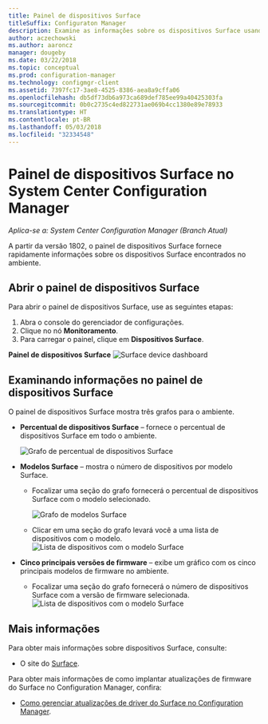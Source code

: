 ```yaml
---
title: Painel de dispositivos Surface
titleSuffix: Configuraton Manager
description: Examine as informações sobre os dispositivos Surface usando o painel.
author: aczechowski
ms.author: aaroncz
manager: dougeby
ms.date: 03/22/2018
ms.topic: conceptual
ms.prod: configuration-manager
ms.technology: configmgr-client
ms.assetid: 7397fc17-3ae8-4525-8386-aea8a9cffa06
ms.openlocfilehash: db5df73db6a973ca689def785ee99a40425303fa
ms.sourcegitcommit: 0b0c2735c4ed822731ae069b4cc1380e89e78933
ms.translationtype: HT
ms.contentlocale: pt-BR
ms.lasthandoff: 05/03/2018
ms.locfileid: "32334548"
---
```

# <a name="surface-device-dashboard-in-system-center-configuration-manager"></a>Painel de dispositivos Surface no System Center Configuration Manager

*Aplica-se a: System Center Configuration Manager (Branch Atual)*

A partir da versão 1802, o painel de dispositivos Surface fornece rapidamente informações sobre os dispositivos Surface encontrados no ambiente. <!--1355788-->

## <a name="open-the-surface-device-dashboard"></a>Abrir o painel de dispositivos Surface

Para abrir o painel de dispositivos Surface, use as seguintes etapas: 

1. Abra o console do gerenciador de configurações. 
2. Clique no nó **Monitoramento**. 
3. Para carregar o painel, clique em **Dispositivos Surface**.

**Painel de dispositivos Surface**
![Surface device dashboard](media\Surface-device-dashboard.PNG)



## <a name="reviewing-information-in-the-surface-device-dashboard"></a>Examinando informações no painel de dispositivos Surface

O painel de dispositivos Surface mostra três grafos para o ambiente. 

- **Percentual de dispositivos Surface** – fornece o percentual de dispositivos Surface em todo o ambiente.

    ![Grafo de percentual de dispositivos Surface](media\Percent-Surface-Devices.PNG)
- **Modelos Surface** – mostra o número de dispositivos por modelo Surface. 
    - Focalizar uma seção do grafo fornecerá o percentual de dispositivos Surface com o modelo selecionado. 

         ![Grafo de modelos Surface](media\Surface-Models-Hover.PNG)
    - Clicar em uma seção do grafo levará você a uma lista de dispositivos com o modelo. 
        ![Lista de dispositivos com o modelo Surface](media\Surface-Model-Device-List.PNG)

- **Cinco principais versões de firmware** – exibe um gráfico com os cinco principais modelos de firmware no ambiente. 
    - Focalizar uma seção do grafo fornecerá o número de dispositivos Surface com a versão de firmware selecionada. 
       ![Lista de dispositivos com o modelo Surface](media\Surface-Firmware-Hover.PNG)


## <a name="more-information"></a>Mais informações

Para obter mais informações sobre dispositivos Surface, consulte:
 - O site do [Surface]( https://go.microsoft.com/fwlink/?linkid=861998).
    
Para obter mais informações de como implantar atualizações de firmware do Surface no Configuration Manager, confira:
 - [Como gerenciar atualizações de driver do Surface no Configuration Manager]( https://support.microsoft.com/help/4098906).




